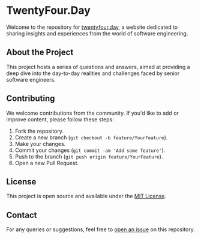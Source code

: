 # TwentyFour.Day

Welcome to the repository for [twentyfour.day](https://twentyfour.day), a website dedicated to sharing insights and experiences from the world of software engineering.

## About the Project

This project hosts a series of questions and answers, aimed at providing a deep dive into the day-to-day realities and challenges faced by senior software engineers.

## Contributing

We welcome contributions from the community. If you'd like to add or improve content, please follow these steps:

1. Fork the repository.
2. Create a new branch (`git checkout -b feature/YourFeature`).
3. Make your changes.
4. Commit your changes (`git commit -am 'Add some feature'`).
5. Push to the branch (`git push origin feature/YourFeature`).
6. Open a new Pull Request.

## License

This project is open source and available under the [MIT License](LICENSE).

## Contact

For any queries or suggestions, feel free to [open an issue](https://github.com/juliusrajala/twentyfour.day/issues) on this repository.
